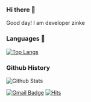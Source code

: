 ### Hi there 👋

Good day! I am developer zinke 

### Languages :paw_prints:


[![Top Langs](https://github-readme-stats.vercel.app/api/top-langs/?username=dv-zinke&layout=compact)](https://github.com/anuraghazra/github-readme-stats)

### Github History

![Github Stats](https://github-readme-stats.vercel.app/api?username=dv-zinke&show_icons=true)

<!--
**dv-zinke/dv-zinke** is a ✨ _special_ ✨ repository because its `README.md` (this file) appears on your GitHub profile.

Here are some ideas to get you started:

- 🔭 I’m currently working on ...
- 🌱 I’m currently learning ...
- 👯 I’m looking to collaborate on ...
- 🤔 I’m looking for help with ...
- 💬 Ask me about ...
- 📫 How to reach me: ...
- 😄 Pronouns: ...
- ⚡ Fun fact: ...
[![Blog Badge](http://img.shields.io/badge/-Tech%20Blog-black?style=flat-square&logo=github&link=블로그주소)](블로그주소)
[![Portfolio](http://img.shields.io/badge/-Portfolio-black?style=flat-square&logo=notion&link=포폴주소)](포폴주소)
[![Facebook Badge](https://img.shields.io/badge/facebook-1877f2?style=flat-square&logo=facebook&logoColor=white&link=https://www.facebook.com/페북주소)](페북주소)
-->


[![Gmail Badge](https://img.shields.io/badge/Gmail-d14836?style=flat-square&logo=Gmail&logoColor=white&link=mailto:dv.zinke@gmail.com)](mailto:dv.zinke@gmail.com)
[![Hits](https://hits.seeyoufarm.com/api/count/incr/badge.svg?url=https%3A%2F%2Fgithub.com%2Fdv-zinke&count_bg=%2379C83D&title_bg=%23555555&icon=&icon_color=%23E7E7E7&title=hits&edge_flat=false)](https://hits.seeyoufarm.com)


